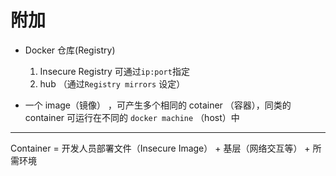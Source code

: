 # 附加

- Docker 仓库(Registry)

  1. Insecure Registry 可通过`ip:port`指定
  2. hub （通过`Registry mirrors` 设定）

- 一个 image（镜像） ，可产生多个相同的 cotainer （容器），同类的 container 可运行在不同的 `docker machine` （host）中

---

Container = 开发人员部署文件（Insecure Image） + 基层（网络交互等） + 所需环境
